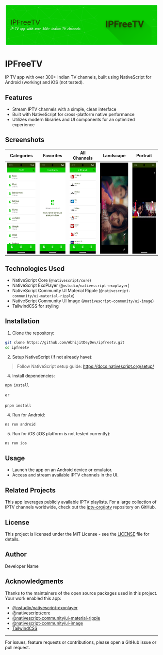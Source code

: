 ![Header](app/assets/images/header.png)

# IPFreeTV

IP TV app with over 300+ Indian TV channels, built using NativeScript for Android (working) and iOS (not tested).

## Features

- Stream IPTV channels with a simple, clean interface
- Built with NativeScript for cross-platform native performance
- Utilizes modern libraries and UI components for an optimized experience

## Screenshots
| Categories | Favorites | All Channels | Landscape | Portrait |
| :----: | :----: | :----: | :----: | :----: |
| <img src="screenshots/Screenshot_1758361383.png" alt="screen shot 1" height="300" width="auto" /> | <img src="screenshots/Screenshot_1758361397.png" alt="screen shot 2" height="300" width="auto" /> | <img src="screenshots/Screenshot_1758364751.png" alt="screen shot 3" height="300" width="auto" /> | <img src="screenshots/Screenshot_1758361370.png" alt="screen shot 4" height="300" width="auto" /> | <img src="screenshots/Screenshot_1758361424.png" alt="screen shot 5" height="300" width="auto" /> |


## Technologies Used

- NativeScript Core (`@nativescript/core`)
- NativeScript ExoPlayer (`@nstudio/nativescript-exoplayer`)
- NativeScript Community UI Material Ripple (`@nativescript-community/ui-material-ripple`)
- NativeScript Community UI Image (`@nativescript-community/ui-image`)
- TailwindCSS for styling

## Installation

1. Clone the repository:

```sh
git clone https://github.com/AbhijitDeyDev/ipfreetv.git
cd ipfreetv
```

2. Setup NativeScript (If not already have):

>Follow NativeScript setup guide: https://docs.nativescript.org/setup/

4. Install dependencies:

```sh
npm install

or

pnpm install
```

4. Run for Android:

```sh
ns run android
```

5. Run for iOS (iOS platform is not tested currently):

```sh
ns run ios
```

## Usage

- Launch the app on an Android device or emulator.
- Access and stream available IPTV channels in the UI.

## Related Projects

This app leverages publicly available IPTV playlists. For a large collection of IPTV channels worldwide, check out the [iptv-org/iptv](https://github.com/iptv-org/iptv) repository on GitHub.

## License

This project is licensed under the MIT License - see the [LICENSE](LICENSE) file for details.

## Author

Developer Name

## Acknowledgments

Thanks to the maintainers of the open source packages used in this project. Your work enabled this app:

- [@nstudio/nativescript-exoplayer](https://github.com/NativeScript/nativescript-exoplayer)
- [@nativescript/core](https://www.nativescript.org/)
- [@nativescript-community/ui-material-ripple](https://github.com/nativescript-community/ui-material-ripple)
- [@nativescript-community/ui-image](https://github.com/nativescript-community/ui-image)
- [TailwindCSS](https://tailwindcss.com/)

---

For issues, feature requests or contributions, please open a GitHub issue or pull request.

